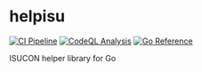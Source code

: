 # helpisu

[![CI Pipeline](https://github.com/logica0419/helpisu/actions/workflows/CI.yml/badge.svg)](https://github.com/logica0419/helpisu/actions/workflows/CI.yml)
[![CodeQL Analysis](https://github.com/logica0419/helpisu/actions/workflows/codeql-analysis.yml/badge.svg)](https://github.com/logica0419/helpisu/actions/workflows/codeql-analysis.yml)
[![Go Reference](https://pkg.go.dev/badge/github.com/logica0419/helpisu.svg)](https://pkg.go.dev/github.com/logica0419/helpisu)

ISUCON helper library for Go
